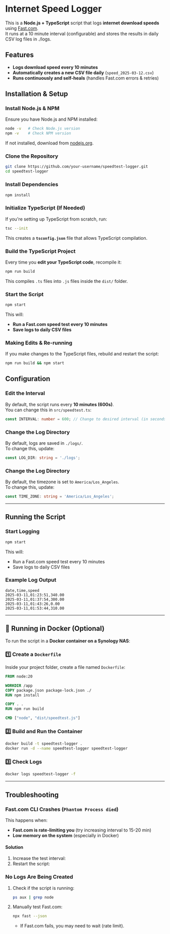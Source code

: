 # Internet Speed Logger

This is a **Node.js + TypeScript** script that logs **internet download speeds** using [Fast.com](https://fast.com).  
It runs at a 10 minute interval (configurable) and stores the results in daily CSV log files in ./logs.

## Features

- **Logs download speed every 10 minutes**
- **Automatically creates a new CSV file daily** (`speed_2025-03-12.csv`)
- **Runs continuously and self-heals** (handles Fast.com errors & retries)

## Installation & Setup

### Install Node.js & NPM

Ensure you have Node.js and NPM installed:

```bash
node -v   # Check Node.js version
npm -v    # Check NPM version
```

If not installed, download from [nodejs.org](https://nodejs.org/).

### Clone the Repository

```bash
git clone https://github.com/your-username/speedtest-logger.git
cd speedtest-logger
```

### Install Dependencies

```bash
npm install
```

### Initialize TypeScript (If Needed)

If you're setting up TypeScript from scratch, run:

```bash
tsc --init
```

This creates a **`tsconfig.json`** file that allows TypeScript compilation.

### Build the TypeScript Project

Every time you **edit your TypeScript code**, recompile it:

```bash
npm run build
```

This compiles `.ts` files into `.js` files inside the `dist/` folder.

### Start the Script

```bash
npm start
```

This will:

- **Run a Fast.com speed test every 10 minutes**
- **Save logs to daily CSV files**

### Making Edits & Re-running

If you make changes to the TypeScript files, rebuild and restart the script:

```bash
npm run build && npm start
```

## Configuration

### Edit the Interval

By default, the script runs every **10 minutes (600s)**.  
You can change this in `src/speedtest.ts`:

```typescript
const INTERVAL: number = 600; // Change to desired interval (in seconds)
```

### Change the Log Directory

By default, logs are saved in `./logs/`.  
To change this, update:

```typescript
const LOG_DIR: string = './logs';
```

### Change the Log Directory

By default, the timezone is set to `America/Los_Angeles`.  
To change this, update:

```typescript
const TIME_ZONE: string = 'America/Los_Angeles';
```

---

## Running the Script

### Start Logging

```bash
npm start
```

This will:

- Run a Fast.com speed test every 10 minutes
- Save logs to daily CSV files

### Example Log Output

```csv
date,time,speed
2025-03-11,01:23:51,340.00
2025-03-11,01:37:54,300.00
2025-03-11,01:43:26,0.00
2025-03-11,01:53:44,310.00
```

---

## 🐳 Running in Docker (Optional)

To run the script in a **Docker container on a Synology NAS**:

### **1️⃣ Create a `Dockerfile`**

Inside your project folder, create a file named `Dockerfile`:

```dockerfile
FROM node:20

WORKDIR /app
COPY package.json package-lock.json ./
RUN npm install

COPY . .
RUN npm run build

CMD ["node", "dist/speedtest.js"]
```

### **2️⃣ Build and Run the Container**

```bash
docker build -t speedtest-logger .
docker run -d --name speedtest-logger speedtest-logger
```

### **3️⃣ Check Logs**

```bash
docker logs speedtest-logger -f
```

---

## Troubleshooting

### **Fast.com CLI Crashes (`Phantom Process died`)**

This happens when:

- **Fast.com is rate-limiting you** (try increasing interval to 15-20 min)
- **Low memory on the system** (especially in Docker)

#### **Solution**

1. Increase the test interval:
2. Restart the script:

### **No Logs Are Being Created**

1. Check if the script is running:
   ```bash
   ps aux | grep node
   ```
2. Manually test Fast.com:
   ```bash
   npx fast --json
   ```
   - If Fast.com fails, you may need to wait (rate limit).
